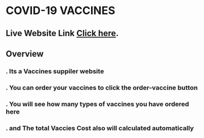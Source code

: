 # COVID-19 VACCINES 

## Live Website Link [Click here](https://covid-19-vaccine.netlify.app/).

## Overview
### . Its a Vaccines suppiler website
### . You can order your vaccines to click the order-vaccine button
### . You will see how many types of vaccines you have ordered here
### . and The total Vaccies Cost also will calculated automatically  